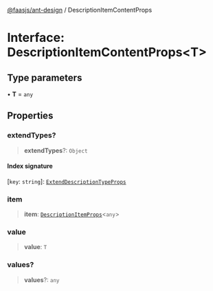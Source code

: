 [@faasjs/ant-design](../README.md) / DescriptionItemContentProps

# Interface: DescriptionItemContentProps\<T\>

## Type parameters

• **T** = `any`

## Properties

### extendTypes?

> **extendTypes**?: `Object`

#### Index signature

 \[`key`: `string`\]: [`ExtendDescriptionTypeProps`](ExtendDescriptionTypeProps.md)

### item

> **item**: [`DescriptionItemProps`](DescriptionItemProps.md)\<`any`\>

### value

> **value**: `T`

### values?

> **values**?: `any`

